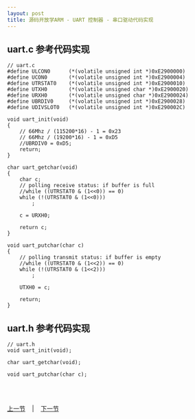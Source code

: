 ```yaml
---
layout: post
title: 源码开放学ARM - UART 控制器 - 串口驱动代码实现
---
```


## uart.c 参考代码实现
	// uart.c
	#define ULCON0  	(*(volatile unsigned int *)0xE2900000) 
	#define UCON0  		(*(volatile unsigned int *)0xE2900004) 
	#define UTRSTAT0  	(*(volatile unsigned int *)0xE2900010)
	#define UTXH0  		(*(volatile unsigned char *)0xE2900020) 
	#define URXH0  		(*(volatile unsigned char *)0xE2900024) 
	#define UBRDIV0 	(*(volatile unsigned int *)0xE2900028) 
	#define UDIVSLOT0  	(*(volatile unsigned int *)0xE290002C) 

	void uart_init(void)
	{
		// 66Mhz / (115200*16) - 1 = 0x23
		// 66Mhz / (19200*16) - 1 = 0xD5
		//UBRDIV0 = 0xD5;
		return;
	}

	char uart_getchar(void)
	{
		char c;
		// polling receive status: if buffer is full
		//while ((UTRSTAT0 & (1<<0)) == 0)
		while (!(UTRSTAT0 & (1<<0)))
			;
		
		c = URXH0;
			
		return c;
	}

	void uart_putchar(char c)
	{
		// polling transmit status: if buffer is empty
		//while ((UTRSTAT0 & (1<<2)) == 0)
		while (!(UTRSTAT0 & (1<<2)))
			;
		
		UTXH0 = c;
		
		return;
	}

## uart.h 参考代码实现	
	
	// uart.h
	void uart_init(void);

	char uart_getchar(void);

	void uart_putchar(char c);

<br> <br> 
<div> <a href="chp5-5.html">上一节</a> &nbsp;&nbsp; | &nbsp;&nbsp; <a href="chp6-1.html">下一节</a> </div> <br> <br>